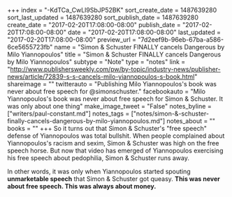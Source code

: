 +++
index = "-KdTCa_CwLl9SbJP52BK"
sort_create_date = 1487639280
sort_last_updated = 1487639280
sort_publish_date = 1487639280
create_date = "2017-02-20T17:08:00-08:00"
publish_date = "2017-02-20T17:08:00-08:00"
date = "2017-02-20T17:08:00-08:00"
last_updated = "2017-02-20T17:08:00-08:00"
preview_url = "7d2eef9b-96eb-67ba-a586-6ce5655723fb"
name = "Simon & Schuster FINALLY cancels Dangerous by Milo Yiannopoulos"
title = "Simon & Schuster FINALLY cancels Dangerous by Milo Yiannopoulos"
subtype = "Note"
type = "notes"
link = "http://www.publishersweekly.com/pw/by-topic/industry-news/publisher-news/article/72839-s-s-cancels-milo-yiannopoulos-s-book.html"
shareimage = ""
twitterauto = "Publishing Milo Yiannopoulos's book was never about free speech for @simonschuster."
facebookauto = "Milo Yiannopoulos's book was never about free speech for Simon & Schuster. It was only about one thing"
make_image_tweet = "False"
notes_byline = ["writers/paul-constant.md"]
notes_tags = ["notes/simon-&-schuster-finally-cancels-dangerous-by-milo-yiannopoulos.md"]
notes_about = ""
books = ""
+++
So it turns out that Simon & Schuster's "free speech" defense of Yiannopoulos was total bullshit. When people complained about Yiannopoulos's racism and sexim, Simon & Schuster was high on the free speech horse. But now that video has emerged of Yiannopoulos exercising his free speech about pedophilia, Simon & Schuster runs away. 

In other words, it was only when Yiannopoulos started spouting **unmarketable speech** that Simon & Schuster got queasy. **This was never about free speech. This was always about money.** 